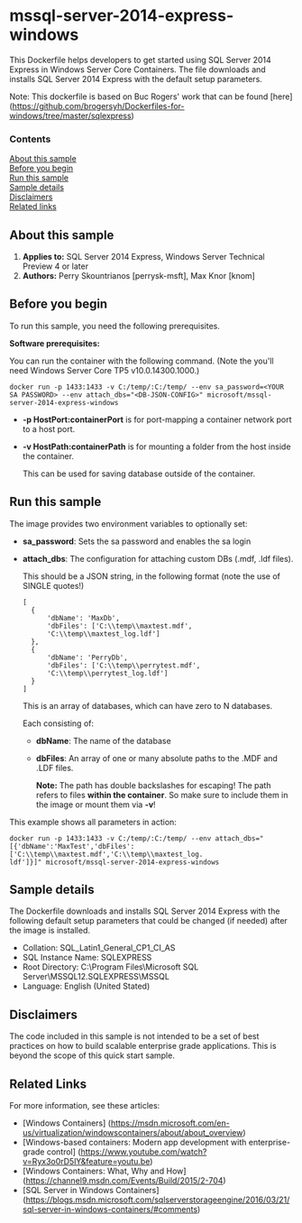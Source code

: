 # mssql-server-2014-express-windows
This Dockerfile helps developers to get started using SQL Server 2014 Express in Windows Server Core Containers. The file downloads and installs SQL Server 2014 Express with the default setup parameters.

Note: This dockerfile is based on Buc Rogers' work that can be found [here] (https://github.com/brogersyh/Dockerfiles-for-windows/tree/master/sqlexpress)

### Contents

[About this sample](#about-this-sample)<br/>
[Before you begin](#before-you-begin)<br/>
[Run this sample](#run-this-sample)<br/>
[Sample details](#sample-details)<br/>
[Disclaimers](#disclaimers)<br/>
[Related links](#related-links)<br/>

<a name=about-this-sample></a>

## About this sample

1. **Applies to:** SQL Server 2014 Express, Windows Server Technical Preview 4 or later
5. **Authors:** Perry Skountrianos [perrysk-msft], Max Knor [knom]

<a name=before-you-begin></a>

## Before you begin

To run this sample, you need the following prerequisites.

**Software prerequisites:**

You can run the container with the following command. 
(Note the you'll need Windows Server Core TP5 v10.0.14300.1000.)

```` 
docker run -p 1433:1433 -v C:/temp/:C:/temp/ --env sa_password=<YOUR SA PASSWORD> --env attach_dbs="<DB-JSON-CONFIG>" microsoft/mssql-server-2014-express-windows
```` 

- **-p HostPort:containerPort** is for port-mapping a container network port to a host port.
- **-v HostPath:containerPath** is for mounting a folder from the host inside the container. 

  This can be used for saving database outside of the container.

<a name=run-this-sample></a>

## Run this sample

The image provides two environment variables to optionally set: </br>
- **sa_password**: Sets the sa password and enables the sa login
- **attach_dbs**: The configuration for attaching custom DBs (.mdf, .ldf files).

  This should be a JSON string, in the following format (note the use of SINGLE quotes!)
  ``` 
  [
	{
		'dbName': 'MaxDb',
		'dbFiles': ['C:\\temp\\maxtest.mdf',
		'C:\\temp\\maxtest_log.ldf']
	},
	{
		'dbName': 'PerryDb',
		'dbFiles': ['C:\\temp\\perrytest.mdf',
		'C:\\temp\\perrytest_log.ldf']
	}
  ]
  ``` 

  This is an array of databases, which can have zero to N databases.
  
  Each consisting of:
  - **dbName**: The name of the database
  - **dbFiles**: An array of one or many absolute paths to the .MDF and .LDF files.
	
	**Note:**
	The path has double backslashes for escaping!
	The path refers to files **within the container**. So make sure to include them in the image or mount them via **-v**!
		

This example shows all parameters in action:	
```
docker run -p 1433:1433 -v C:/temp/:C:/temp/ --env attach_dbs="[{'dbName':'MaxTest','dbFiles':['C:\\temp\\maxtest.mdf','C:\\temp\\maxtest_log.
ldf']}]" microsoft/mssql-server-2014-express-windows
```
	
<a name=sample-details></a>

## Sample details

The Dockerfile downloads and installs SQL Server 2014 Express with the following default setup parameters that could be changed (if needed) after the image is installed.
- Collation: SQL_Latin1_General_CP1_CI_AS
- SQL Instance Name: SQLEXPRESS
- Root Directory: C:\Program Files\Microsoft SQL Server\MSSQL12.SQLEXPRESS\MSSQL
- Language: English (United Stated)

<a name=disclaimers></a>

## Disclaimers
The code included in this sample is not intended to be a set of best practices on how to build scalable enterprise grade applications. This is beyond the scope of this quick start sample.

<a name=related-links></a>

## Related Links
<!-- Links to more articles. Remember to delete "en-us" from the link path. -->

For more information, see these articles:
- [Windows Containers] (https://msdn.microsoft.com/en-us/virtualization/windowscontainers/about/about_overview)
- [Windows-based containers: Modern app development with enterprise-grade control] (https://www.youtube.com/watch?v=Ryx3o0rD5lY&feature=youtu.be)
- [Windows Containers: What, Why and How] (https://channel9.msdn.com/Events/Build/2015/2-704)
- [SQL Server in Windows Containers] (https://blogs.msdn.microsoft.com/sqlserverstorageengine/2016/03/21/sql-server-in-windows-containers/#comments)
